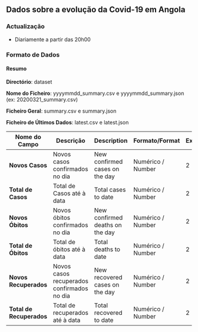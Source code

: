 ## Dados sobre a evolução da Covid-19 em Angola

### Actualização
 * Diariamente a partir das 20h00

### Formato de Dados

#### Resumo

**Directório**: dataset

**Nome do Ficheiro**: yyyymmdd_summary.csv e yyyymmdd_summary.json (ex: 20200321_summary.csv)

**Ficheiro Geral**: summary.csv e summary.json

**Ficheiro de Últimos Dados**: latest.csv e latest.json

| **Nome do Campo** | **Descrição** | **Description** | **Formato/Format** | **Exemplo/eg.** |
|---------------|-----------|-------------|----------------|-------------|
| **Novos Casos** | Novos casos confirmados no dia | New confirmed cases on the day | Numérico / Number | 2 |
| **Total de Casos** | Total de Casos até à data | Total cases to date | Numérico / Number | 2 |
| **Novos Óbitos** | Novos óbitos confirmados no dia | New confirmed deaths on the day | Numérico / Number | 2 |
| **Total de Óbitos** | Total de óbitos até à data |Total deaths to date  | Numérico / Number | 2 |
| **Novos Recuperados** | Novos casos recuperados confirmados no dia | New recovered cases on the day |Numérico /  Number | 2 |
| **Total de Recuperados** | Total de recuperados até à data | Total recovered to date | Numérico / Number | 2 |
